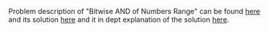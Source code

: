 Problem description of "Bitwise AND of Numbers Range" can be found [here](https://leetcode.com/problems/bitwise-and-of-numbers-range/description/?envType=study-plan&id=algorithm-ii) and its solution [here](https://github.com/aurimas13/Solutions-To-Problems/blob/main/LeetCode/Python%20Solutions/Bitwise%20AND%20of%20Numbers%20Range/bitwise.py) and it in dept explanation of the solution [here](https://leetcode.com/problems/bitwise-and-of-numbers-range/solutions/3510759/pytho-solution-well-explained/).